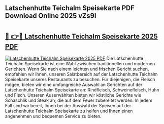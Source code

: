 ## Latschenhutte Teichalm Speisekarte PDF Download Online 2025 vZs9I

# <h2><a href="http://gcb41y.nevu.top/?p=Latschenhutte+Teichalm+Speisekarte">🔗 👉🔴 Latschenhutte Teichalm Speisekarte 2025 PDF</a></h2>

[![Latschenhutte Teichalm Speisekarte 2025 PDF](https://i.imgur.com/dBaPXMq.png)](http://gcb41y.nevu.top/?p=Latschenhutte+Teichalm+Speisekarte)
Die Latschenhutte Teichalm Speisekarte ist eine Wahl zwischen traditionellen und modernen Gerichten. Wenn Sie nach einem leichten und frischen Gericht suchen, empfehlen wir Ihnen, unseren Salatbereich auf der Latschenhutte Teichalm Speisekarte unseres Restaurants zu besuchen. Für diejenigen, die Fleisch mögen, bieten wir eine umfangreiche Auswahl an Gerichten auf der Latschenhutte Teichalm Speisekarte an: Rindfleisch, Schweinefleisch, Huhn und Fisch. Unseren Auserwählten bieten wir köstliche Gerichte wie Schaschlik und Steak an, die auf dem Feuer zubereitet werden. In jedem Fall sind wir bereit, Ihnen bei der Auswahl der Speisen auf der Latschenhutte Teichalm Speisekarte zu helfen und Ihnen einen angenehmen und bequemen Service zu bieten.
